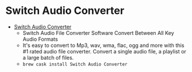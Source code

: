 # Switch Audio Converter
- [Switch Audio Converter](https://www.nch.com.au/switch/)
  -  Switch Audio File Converter Software Convert Between All Key Audio Formats
  - It's easy to convert to Mp3, wav, wma, flac, ogg and more with this #1 rated audio file converter. Convert a single audio file, a playlist or a large batch of files.
  - `brew cask install Switch Audio Converter`
